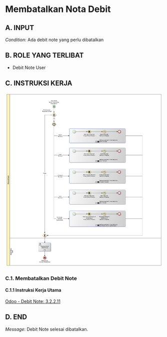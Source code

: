 # Membatalkan Nota Debit

## <a name="input">A. INPUT</a>

*Condition*: Ada debit note yang perlu dibatalkan

## <a name="role">B. ROLE YANG TERLIBAT</a>

* Debit Note User

## <a name="instruksi">C. INSTRUKSI KERJA</a>

![](../img/prosedur-kerja/membatalkan-debit-note.png)

### C.1. Membatalkan Debit Note

#### C.1.1 Instruksi Kerja Utama

[Odoo - Debit Note: 3.2.2.11](../transaksi/debit-note/batal.md)

## <a name="input">D. END</a>

*Message*: Debit Note selesai dibatalkan.
